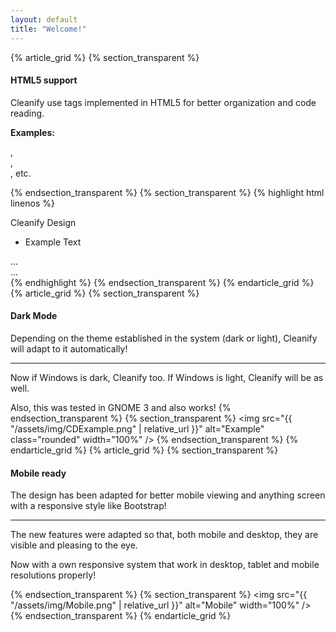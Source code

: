 ```yaml
---
layout: default
title: "Welcome!"
---
```

{% article_grid %}
{% section_transparent %}

#### HTML5 support

Cleanify use tags implemented in HTML5 for better organization and code reading.

**Examples:** _<nav>_, _<section>_, _<article>_, etc.

{% endsection_transparent %}
{% section_transparent %}
{% highlight html linenos %}
<nav>
    <a class="navbar-title">Cleanify Design</a>
    <ul class="navbar-menu">
        <li>Example Text</li>
    </ul>
</nav>
<article>
    <section>...</section>
</article>
<footer>...</footer>
{% endhighlight %}
{% endsection_transparent %}
{% endarticle_grid %}
{% article_grid %}
{% section_transparent %}

#### Dark Mode

Depending on the theme established in the system (dark or light), Cleanify will adapt to it automatically!

***

Now if Windows is dark, Cleanify too. If Windows is light, Cleanify will be as well.

Also, this was tested in GNOME 3 and also works!
{% endsection_transparent %}
{% section_transparent %}
<img src="{{ "/assets/img/CDExample.png" | relative_url }}" alt="Example" class="rounded" width="100%" />
{% endsection_transparent %}
{% endarticle_grid %}
{% article_grid %}
{% section_transparent %}

#### Mobile ready

The design has been adapted for better mobile viewing and anything screen with a responsive style like Bootstrap!

***

The new features were adapted so that, both mobile and desktop, they are visible and pleasing to the eye.

Now with a own responsive system that work in desktop, tablet and mobile resolutions properly!

{% endsection_transparent %}
{% section_transparent %}
<img src="{{ "/assets/img/Mobile.png" | relative_url }}" alt="Mobile" width="100%" />
{% endsection_transparent %}
{% endarticle_grid %}
